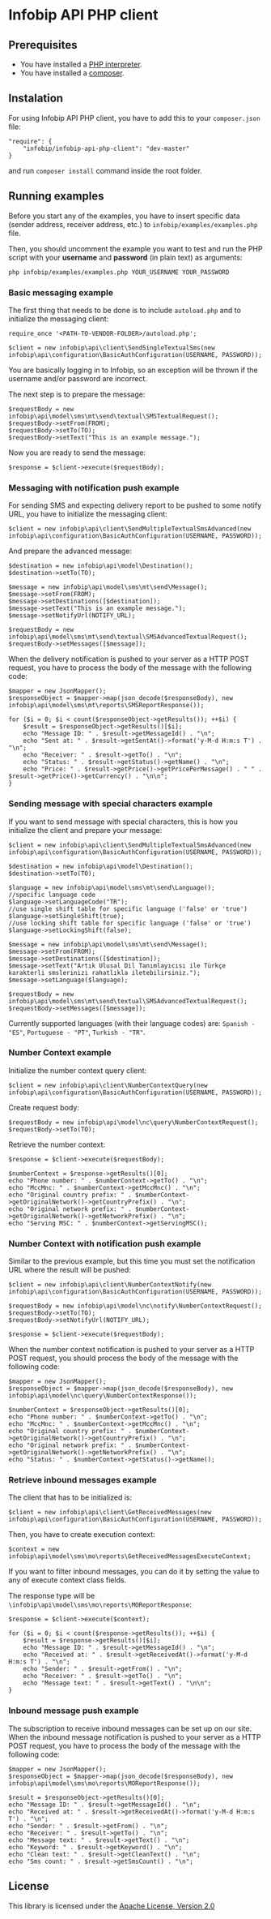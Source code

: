# Infobip API PHP client

## Prerequisites

- You have installed a [PHP interpreter](http://php.net/manual/en/install.php).
- You have installed a [composer](https://getcomposer.org/download).

## Instalation

For using Infobip API PHP client, you have to add this to your `composer.json` file:

	"require": {
		"infobip/infobip-api-php-client": "dev-master"
	}

and run `composer install` command inside the root folder.

## Running examples

Before you start any of the examples, you have to insert specific data (sender address, receiver address, etc.) to `infobip/examples/examples.php` file.

Then, you should uncomment the example you want to test and run the PHP script with your **username** and **password** (in plain text) as arguments:

	php infobip/examples/examples.php YOUR_USERNAME YOUR_PASSWORD

### Basic messaging example

The first thing that needs to be done is to include `autoload.php` and to initialize the messaging client:

	require_once '<PATH-TO-VENDOR-FOLDER>/autoload.php';

    $client = new infobip\api\client\SendSingleTextualSms(new infobip\api\configuration\BasicAuthConfiguration(USERNAME, PASSWORD));

You are basically logging in to Infobip, so an exception will be thrown if the username and/or password are incorrect. 

The next step is to prepare the message:

	$requestBody = new infobip\api\model\sms\mt\send\textual\SMSTextualRequest();
	$requestBody->setFrom(FROM);
	$requestBody->setTo(TO);
	$requestBody->setText("This is an example message.");

Now you are ready to send the message:

	$response = $client->execute($requestBody);

### Messaging with notification push example

For sending SMS and expecting delivery report to be pushed to some notify URL, you have to initialize the messaging client:

	$client = new infobip\api\client\SendMultipleTextualSmsAdvanced(new infobip\api\configuration\BasicAuthConfiguration(USERNAME, PASSWORD));

And prepare the advanced message:

	$destination = new infobip\api\model\Destination();
	$destination->setTo(TO);

	$message = new infobip\api\model\sms\mt\send\Message();
	$message->setFrom(FROM);
	$message->setDestinations([$destination]);
	$message->setText("This is an example message.");
	$message->setNotifyUrl(NOTIFY_URL);

	$requestBody = new infobip\api\model\sms\mt\send\textual\SMSAdvancedTextualRequest();
	$requestBody->setMessages([$message]);

When the delivery notification is pushed to your server as a HTTP POST request, you have to process the body of the message with the following code:

	$mapper = new JsonMapper();
	$responseObject = $mapper->map(json_decode($responseBody), new infobip\api\model\sms\mt\reports\SMSReportResponse());

	for ($i = 0; $i < count($responseObject->getResults()); ++$i) {
		$result = $responseObject->getResults()[$i];
		echo "Message ID: " . $result->getMessageId() . "\n";
		echo "Sent at: " . $result->getSentAt()->format('y-M-d H:m:s T') . "\n";
		echo "Receiver: " . $result->getTo() . "\n";
		echo "Status: " . $result->getStatus()->getName() . "\n";
		echo "Price: " . $result->getPrice()->getPricePerMessage() . " " . $result->getPrice()->getCurrency() . "\n\n";
	}

### Sending message with special characters example

If you want to send message with special characters, this is how you initialize the client and prepare your message:

	$client = new infobip\api\client\SendMultipleTextualSmsAdvanced(new infobip\api\configuration\BasicAuthConfiguration(USERNAME, PASSWORD));

	$destination = new infobip\api\model\Destination();
	$destination->setTo(TO);

	$language = new infobip\api\model\sms\mt\send\Language();
	//specific language code
	$language->setLanguageCode("TR");
	//use single shift table for specific language ('false' or 'true')
	$language->setSingleShift(true);
	//use locking shift table for specific language ('false' or 'true')
	$language->setLockingShift(false);

	$message = new infobip\api\model\sms\mt\send\Message();
	$message->setFrom(FROM);
	$message->setDestinations([$destination]);
	$message->setText("Artık Ulusal Dil Tanımlayıcısı ile Türkçe karakterli smslerinizi rahatlıkla iletebilirsiniz.");
	$message->setLanguage($language);

	$requestBody = new infobip\api\model\sms\mt\send\textual\SMSAdvancedTextualRequest();
	$requestBody->setMessages([$message]);

Currently supported languages (with their language codes) are: `Spanish - "ES"`, `Portuguese - "PT"`, `Turkish - "TR"`.

### Number Context example

Initialize the number context query client:

    $client = new infobip\api\client\NumberContextQuery(new infobip\api\configuration\BasicAuthConfiguration(USERNAME, PASSWORD));

Create request body:

	$requestBody = new infobip\api\model\nc\query\NumberContextRequest();
	$requestBody->setTo(TO);

Retrieve the number context:

	$response = $client->execute($requestBody);

	$numberContext = $response->getResults()[0];
	echo "Phone number: " . $numberContext->getTo() . "\n";
	echo "MccMnc: " . $numberContext->getMccMnc() . "\n";
	echo "Original country prefix: " . $numberContext->getOriginalNetwork()->getCountryPrefix() . "\n";
	echo "Original network prefix: " . $numberContext->getOriginalNetwork()->getNetworkPrefix() . "\n";
	echo "Serving MSC: " . $numberContext->getServingMSC();

### Number Context with notification push example

Similar to the previous example, but this time you must set the notification URL where the result will be pushed:

	$client = new infobip\api\client\NumberContextNotify(new infobip\api\configuration\BasicAuthConfiguration(USERNAME, PASSWORD));

	$requestBody = new infobip\api\model\nc\notify\NumberContextRequest();
	$requestBody->setTo(TO);
	$requestBody->setNotifyUrl(NOTIFY_URL);

	$response = $client->execute($requestBody);

When the number context notification is pushed to your server as a HTTP POST request, you should process the body of the message with the following code: 

	$mapper = new JsonMapper();
	$responseObject = $mapper->map(json_decode($responseBody), new infobip\api\model\nc\query\NumberContextResponse());

	$numberContext = $responseObject->getResults()[0];
	echo "Phone number: " . $numberContext->getTo() . "\n";
	echo "MccMnc: " . $numberContext->getMccMnc() . "\n";
	echo "Original country prefix: " . $numberContext->getOriginalNetwork()->getCountryPrefix() . "\n";
	echo "Original network prefix: " . $numberContext->getOriginalNetwork()->getNetworkPrefix() . "\n";
	echo "Status: " . $numberContext->getStatus()->getName();

### Retrieve inbound messages example

The client that has to be initialized is:

	$client = new infobip\api\client\GetReceivedMessages(new infobip\api\configuration\BasicAuthConfiguration(USERNAME, PASSWORD));

Then, you have to create execution context:

	$context = new infobip\api\model\sms\mo\reports\GetReceivedMessagesExecuteContext;

If you want to filter inbound messages, you can do it by setting the value to any of execute context class fields.

The response type will be `\infobip\api\model\sms\mo\reports\MOReportResponse`:

    $response = $client->execute($context);

	for ($i = 0; $i < count($response->getResults()); ++$i) {
		$result = $response->getResults()[$i];
		echo "Message ID: " . $result->getMessageId() . "\n";
		echo "Received at: " . $result->getReceivedAt()->format('y-M-d H:m:s T') . "\n";
		echo "Sender: " . $result->getFrom() . "\n";
		echo "Receiver: " . $result->getTo() . "\n";
		echo "Message text: " . $result->getText() . "\n\n";
	}

### Inbound message push example

The subscription to receive inbound messages can be set up on our site.
When the inbound message notification is pushed to your server as a HTTP POST request, you have to process the body of the message with the following code:

	$mapper = new JsonMapper();
	$responseObject = $mapper->map(json_decode($responseBody), new infobip\api\model\sms\mo\reports\MOReportResponse());

	$result = $responseObject->getResults()[0];
	echo "Message ID: " . $result->getMessageId() . "\n";
	echo "Received at: " . $result->getReceivedAt()->format('y-M-d H:m:s T') . "\n";
	echo "Sender: " . $result->getFrom() . "\n";
	echo "Receiver: " . $result->getTo() . "\n";
	echo "Message text: " . $result->getText() . "\n";
	echo "Keyword: " . $result->getKeyword() . "\n";
	echo "Clean text: " . $result->getCleanText() . "\n";
	echo "Sms count: " . $result->getSmsCount() . "\n";

## License

This library is licensed under the [Apache License, Version 2.0](http://www.apache.org/licenses/LICENSE-2.0)
